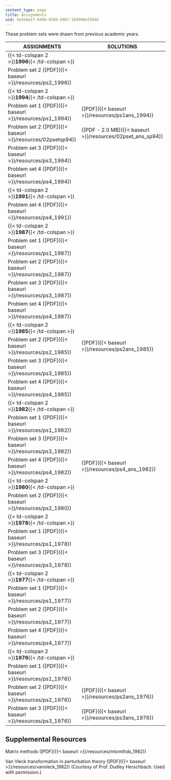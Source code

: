 ```yaml
---
content_type: page
title: Assignments
uid: 5e5e8a1f-8400-93d0-89b7-18d990e250dd
---
```


These problem sets were drawn from previous academic years.

| ASSIGNMENTS | SOLUTIONS |
| --- | --- |
| {{< td-colspan 2 >}}**1996**{{< /td-colspan >}} ||
| Problem set 2 ([PDF]({{< baseurl >}}/resources/ps2_1996)) | &nbsp; |
| {{< td-colspan 2 >}}**1994**{{< /td-colspan >}} ||
| Problem set 1 ([PDF]({{< baseurl >}}/resources/ps1_1994)) | ([PDF]({{< baseurl >}}/resources/ps1ans_1994)) |
| Problem set 2 ([PDF]({{< baseurl >}}/resources/02psetsp94)) | ([PDF - 2.0 MB]({{< baseurl >}}/resources/02pset_ans_sp94)) |
| Problem set 3 ([PDF]({{< baseurl >}}/resources/ps3_1994)) | &nbsp; |
| Problem set 4 ([PDF]({{< baseurl >}}/resources/ps4_1994)) | &nbsp; |
| {{< td-colspan 2 >}}**1991**{{< /td-colspan >}} ||
| Problem set 4 ([PDF]({{< baseurl >}}/resources/ps4_1991)) | &nbsp; |
| {{< td-colspan 2 >}}**1987**{{< /td-colspan >}} ||
| Problem set 1 ([PDF]({{< baseurl >}}/resources/ps1_1987)) | &nbsp; |
| Problem set 2 ([PDF]({{< baseurl >}}/resources/ps2_1987)) | &nbsp; |
| Problem set 3 ([PDF]({{< baseurl >}}/resources/ps3_1987)) | &nbsp; |
| Problem set 4 ([PDF]({{< baseurl >}}/resources/ps4_1987)) | &nbsp; |
| {{< td-colspan 2 >}}**1985**{{< /td-colspan >}} ||
| Problem set 2 ([PDF]({{< baseurl >}}/resources/ps2_1985)) | ([PDF]({{< baseurl >}}/resources/ps2ans_1985)) |
| Problem set 3 ([PDF]({{< baseurl >}}/resources/ps3_1985)) | &nbsp; |
| Problem set 4 ([PDF]({{< baseurl >}}/resources/ps4_1985)) | &nbsp; |
| {{< td-colspan 2 >}}**1982**{{< /td-colspan >}} ||
| Problem set 1 ([PDF]({{< baseurl >}}/resources/ps1_1982)) | &nbsp; |
| Problem set 3 ([PDF]({{< baseurl >}}/resources/ps3_1982)) | &nbsp; |
| Problem set 4 ([PDF]({{< baseurl >}}/resources/ps4_1982)) | ([PDF]({{< baseurl >}}/resources/ps4_ans_1982)) |
| {{< td-colspan 2 >}}**1980**{{< /td-colspan >}} ||
| Problem set 2 ([PDF]({{< baseurl >}}/resources/ps2_1980)) | &nbsp; |
| {{< td-colspan 2 >}}**1978**{{< /td-colspan >}} ||
| Problem set 1 ([PDF]({{< baseurl >}}/resources/ps1_1978)) | &nbsp; |
| Problem set 3 ([PDF]({{< baseurl >}}/resources/ps3_1978)) | &nbsp; |
| {{< td-colspan 2 >}}**1977**{{< /td-colspan >}} ||
| Problem set 1 ([PDF]({{< baseurl >}}/resources/ps1_1977)) | &nbsp; |
| Problem set 2 ([PDF]({{< baseurl >}}/resources/ps2_1977)) | &nbsp; |
| Problem set 4 ([PDF]({{< baseurl >}}/resources/ps4_1977)) | &nbsp; |
| {{< td-colspan 2 >}}**1976**{{< /td-colspan >}} ||
| Problem set 1 ([PDF]({{< baseurl >}}/resources/ps1_1976)) | &nbsp; |
| Problem set 2 ([PDF]({{< baseurl >}}/resources/ps2_1976)) | ([PDF]({{< baseurl >}}/resources/ps2ans_1976)) |
| Problem set 3 ([PDF]({{< baseurl >}}/resources/ps3_1976)) | ([PDF]({{< baseurl >}}/resources/ps3ans_1976)) 

Supplemental Resources
----------------------

Matrix methods ([PDF]({{< baseurl >}}/resources/mtxmthds_1982))

Van Vleck transformation in perturbation theory ([PDF]({{< baseurl >}}/resources/vanvleck_1982)) (Courtesy of Prof. Dudley Herschbach. Used with permission.)
